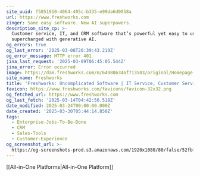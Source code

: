 ```yaml
---
site_uuid: f5851910-4064-405c-b335-e99da6d0058a
url: https://www.freshworks.com
zinger: Same easy software. New AI superpowers.
description_site_cp: >-
  Customer service, IT, and CRM software that’s powerful yet easy to use. Now
  supercharged with generative AI.
og_errors: true
og_last_error: '2025-03-08T20:39:43.219Z'
og_error_message: HTTP error 401
jina_last_request: '2025-03-09T06:45:05.544Z'
jina_error: Error occurred
image: https://dam.freshworks.com/m/649806346f713583/original/Homepage-og-image.webp
site_name: Freshworks
title: 'Freshworks: Uncomplicated Software | IT Service, Customer Service'
favicon: https://www.freshworks.com/favicons/favicon-32x32.png
og_fetched_url: https://www.freshworks.com
og_last_fetch: '2025-03-14T04:42:56.518Z'
date_modified: 2025-03-24T00:00:00.000Z
date_created: '2025-03-30T05:44:14.850Z'
tags:
  - Enterprise-Jobs-To-Be-Done
  - CRM
  - Sales-Tools
  - Customer-Experience
og_screenshot_url: >-
  https://og-screenshots-prod.s3.amazonaws.com/1920x1080/80/false/52fbf250b3282d4234e487e8ae93a4e3d42d55aa124eacc123c11e9ed17da982.jpeg
---
```


[[All-in-One Platforms|All-in-One Platform]]




